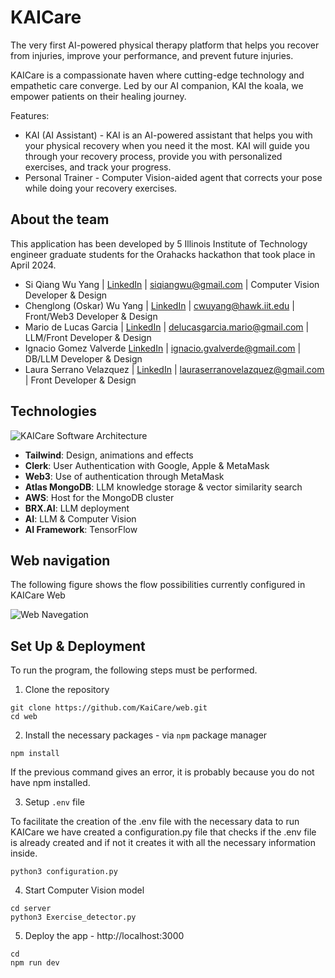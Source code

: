 # KAICare

The very first AI-powered physical therapy platform that helps you recover from injuries, improve your performance, and prevent future injuries.

KAICare is a compassionate haven where cutting-edge technology and empathetic care converge. Led by our AI companion, KAI the koala, we empower patients on their healing journey.

Features:
- KAI (AI Assistant) - KAI is an AI-powered assistant that helps you with your physical recovery when you need it the most. KAI will guide you through your recovery process, provide you with personalized exercises, and track your progress.
- Personal Trainer - Computer Vision-aided agent that corrects your pose while doing your recovery exercises.

## About the team
This application has been developed by 5 Illinois Institute of Technology engineer graduate students for the Orahacks hackathon that took place in April 2024.
- Si Qiang Wu Yang | [LinkedIn](https://www.linkedin.com/in/siqiangwu) | siqiangwu@gmail.com | Computer Vision Developer & Design 
- Chenglong (Oskar) Wu Yang | [LinkedIn](https://www.linkedin.com/in/cwuyang) | cwuyang@hawk.iit.edu | Front/Web3 Developer & Design 
- Mario de Lucas Garcia | [LinkedIn](https://www.linkedin.com/in/mdelucasg) | delucasgarcia.mario@gmail.com | LLM/Front Developer & Design 
- Ignacio Gomez Valverde [LinkedIn](https://www.linkedin.com/in/ignacio-gomez-valverde/) | ignacio.gvalverde@gmail.com | DB/LLM Developer & Design 
- Laura Serrano Velazquez | [LinkedIn](https://www.linkedin.com/in/lauraserranovelazquez) | lauraserranovelazquez@gmail.com | Front Developer & Design 

## Technologies

![KAICare Software Architecture](./public/KAICare_Architecture.png)

- **Tailwind**: Design, animations and effects
- **Clerk**: User Authentication with Google, Apple & MetaMask
- **Web3**: Use of authentication through MetaMask
- **Atlas MongoDB**: LLM knowledge storage & vector similarity search
- **AWS**: Host for the MongoDB cluster
- **BRX.AI**: LLM deployment
- **AI**: LLM & Computer Vision
- **AI Framework**: TensorFlow

## Web navigation
The following figure shows the flow possibilities currently configured in KAICare Web

![Web Navegation](./public/webDiagram)

## Set Up & Deployment
To run the program, the following steps must be performed. 

1. Clone the repository
```shell
git clone https://github.com/KaiCare/web.git 
cd web
```

2. Install the necessary packages - via `npm` package manager
```shell
npm install
```
If the previous command gives an error, it is probably because you do not have npm installed.

3. Setup `.env` file

To facilitate the creation of the .env file with the necessary data to run KAICare we have created a configuration.py file that checks if the .env file is already created and if not it creates it with all the necessary information inside. 
```shell
python3 configuration.py
```
4. Start Computer Vision model
```shell
cd server
python3 Exercise_detector.py
```

5. Deploy the app - http://localhost:3000
```shell
cd
npm run dev
```
